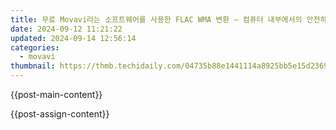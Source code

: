 ```yaml
---
title: 무료 Movavi라는 소프트웨어를 사용한 FLAC WMA 변환 – 컴퓨터 내부에서의 안전하고 편리한 방법
date: 2024-09-12 11:21:22
updated: 2024-09-14 12:56:14
categories:
  - movavi
thumbnail: https://thmb.techidaily.com/04735b88e1441114a8925bb5e15d2369f293d2c3a93400105413a698d6a65c62.jpg
---
```


{{post-main-content}}

<ins class="adsbygoogle"
     style="display:block"
     data-ad-format="autorelaxed"
     data-ad-client="ca-pub-7571918770474297"
     data-ad-slot="1223367746"></ins>

{{post-assign-content}}

<ins class="adsbygoogle"
     style="display:block"
     data-ad-client="ca-pub-7571918770474297"
     data-ad-slot="8358498916"
     data-ad-format="auto"
     data-full-width-responsive="true"></ins>
